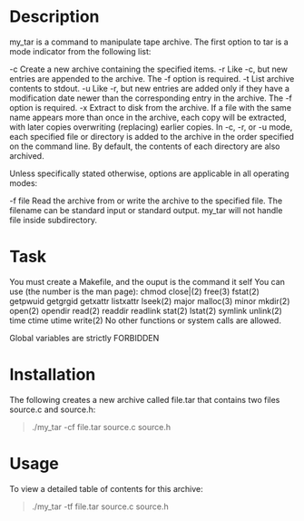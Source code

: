 # Description

my_tar is a command to manipulate tape archive. The first option to tar is a mode indicator from the following list:

-c Create a new archive containing the specified items.
-r Like -c, but new entries are appended to the archive. The -f option is required.
-t List archive contents to stdout.
-u Like -r, but new entries are added only if they have a modification date newer than the corresponding entry in the archive. The -f option is required.
-x Extract to disk from the archive. If a file with the same name appears more than once in the archive, each copy will be extracted, with later copies overwriting (replacing) earlier copies.
In -c, -r, or -u mode, each specified file or directory is added to the archive in the order specified on the command line. By default, the contents of each directory are also archived.

Unless specifically stated otherwise, options are applicable in all operating modes:

-f file Read the archive from or write the archive to the specified file. The filename can be standard input or standard output.
my_tar will not handle file inside subdirectory.

# Task

You must create a Makefile, and the ouput is the command it self
You can use (the number is the man page):
chmod
close|(2)
free(3)
fstat(2)
getpwuid
getgrgid
getxattr
listxattr
lseek(2)
major
malloc(3)
minor
mkdir(2)
open(2)
opendir
read(2)
readdir
readlink
stat(2)
lstat(2)
symlink
unlink(2)
time
ctime
utime
write(2)
No other functions or system calls are allowed.

Global variables are strictly FORBIDDEN

# Installation

The following creates a new archive called file.tar that contains two files source.c and source.h:

> ./my_tar -cf file.tar source.c source.h

# Usage

To view a detailed table of contents for this archive:

> ./my_tar -tf file.tar
source.c
source.h